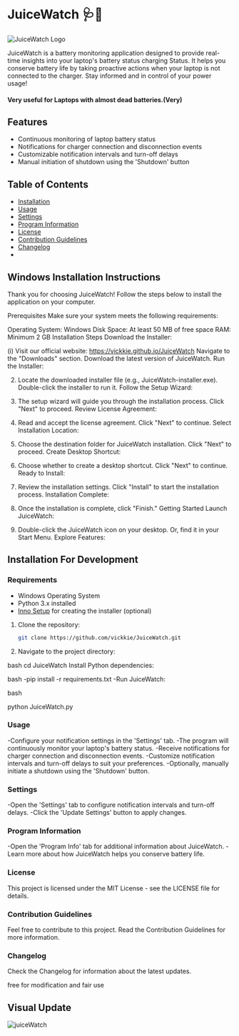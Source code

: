 # JuiceWatch 🩺🍂

![JuiceWatch Logo](https://i.postimg.cc/Y07vvmBn/icon.png)

JuiceWatch is a battery monitoring application designed to provide real-time insights into your laptop's battery status charging Status. It helps you conserve battery life by taking proactive actions when your laptop is not connected to the charger. Stay informed and in control of your power usage!

#### Very useful for Laptops with almost dead batteries.(Very)

## Features

- Continuous monitoring of laptop battery status
- Notifications for charger connection and disconnection events
- Customizable notification intervals and turn-off delays
- Manual initiation of shutdown using the 'Shutdown' button

## Table of Contents

- [Installation](#Windows-Installation-Instructions)
- [Usage](#usage)
- [Settings](#settings)
- [Program Information](#program-information)
- [License](#license)
- [Contribution Guidelines](#contribution-guidelines)
- [Changelog](#changelog)
- 

## Windows Installation Instructions
Thank you for choosing JuiceWatch! Follow the steps below to install the application on your computer.

Prerequisites
Make sure your system meets the following requirements:

Operating System: Windows
Disk Space: At least 50 MB of free space
RAM: Minimum 2 GB
Installation Steps
Download the Installer:

(i) Visit our official website: https://vickkie.github.io/JuiceWatch
    Navigate to the "Downloads" section.
    Download the latest version of JuiceWatch.
    Run the Installer:

2) Locate the downloaded installer file (e.g., JuiceWatch-installer.exe).
Double-click the installer to run it.
Follow the Setup Wizard:

3) The setup wizard will guide you through the installation process.
Click "Next" to proceed.
Review License Agreement:

4) Read and accept the license agreement.
Click "Next" to continue.
Select Installation Location:

5) Choose the destination folder for JuiceWatch installation.
Click "Next" to proceed.
Create Desktop Shortcut:

6) Choose whether to create a desktop shortcut.
Click "Next" to continue.
Ready to Install:

7) Review the installation settings.
Click "Install" to start the installation process.
Installation Complete:

8) Once the installation is complete, click "Finish."
Getting Started
Launch JuiceWatch:

9) Double-click the JuiceWatch icon on your desktop.
Or, find it in your Start Menu.
Explore Features:

## Installation For Development

### Requirements

- Windows Operating System
- Python 3.x installed
- [Inno Setup](https://www.jrsoftware.org/isinfo.php) for creating the installer (optional)

1. Clone the repository:

   ```bash
   git clone https://github.com/vickkie/JuiceWatch.git

   ```


2. Navigate to the project directory:

bash
cd JuiceWatch
Install Python dependencies:

bash
-pip install -r requirements.txt
-Run JuiceWatch:

bash

python JuiceWatch.py

### Usage

-Configure your notification settings in the 'Settings' tab.
-The program will continuously monitor your laptop's battery status.
-Receive notifications for charger connection and disconnection events.
-Customize notification intervals and turn-off delays to suit your preferences.
-Optionally, manually initiate a shutdown using the 'Shutdown' button.

### Settings

-Open the 'Settings' tab to configure notification intervals and turn-off delays.
-Click the 'Update Settings' button to apply changes.

### Program Information

-Open the 'Program Info' tab for additional information about JuiceWatch.
-Learn more about how JuiceWatch helps you conserve battery life.

### License

This project is licensed under the MIT License - see the LICENSE file for details.

### Contribution Guidelines

Feel free to contribute to this project. Read the Contribution Guidelines for more information.

### Changelog

Check the Changelog for information about the latest updates.

free for modification and fair use

## Visual Update

![juiceWatch](https://github.com/vickkie/Uzi-Battery-monitor/assets/43224578/5bf48854-6d6b-463d-8fc4-d9cb96150e6b)


